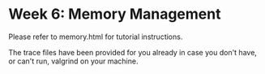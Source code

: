 # Week 6: Memory Management

Please refer to memory.html for tutorial instructions.

The trace files have been provided for you already in case you don't have, or can't run, valgrind on your machine.
